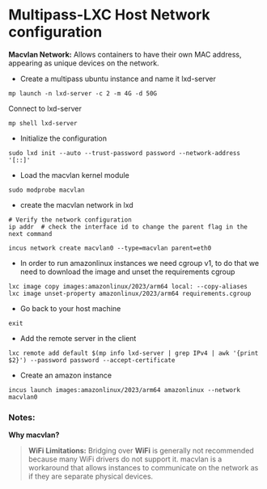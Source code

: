 # Multipass-LXC Host Network configuration

**Macvlan Network:** Allows containers to have their own MAC address, appearing as unique devices on the network.

* Create a multipass ubuntu instance and name it lxd-server

```shell
mp launch -n lxd-server -c 2 -m 4G -d 50G
```

Connect to lxd-server

```shell
mp shell lxd-server
```

* Initialize the configuration

```shell
sudo lxd init --auto --trust-password password --network-address '[::]'
```

* Load the macvlan kernel module
  
```shell
sudo modprobe macvlan
```


* create the macvlan network in lxd

```shell
# Verify the network configuration
ip addr  # check the interface id to change the parent flag in the next command

incus network create macvlan0 --type=macvlan parent=eth0
```

* In order to run amazonlinux instances we need cgroup v1, to do that we need to download the image and unset the requirements cgroup

```shell
lxc image copy images:amazonlinux/2023/arm64 local: --copy-aliases
lxc image unset-property amazonlinux/2023/arm64 requirements.cgroup
```

* Go back to your host machine

```shell
exit
```

* Add the remote server in the client

```shell
lxc remote add default $(mp info lxd-server | grep IPv4 | awk '{print $2}') --password password --accept-certificate
```

* Create an amazon instance

```shell
incus launch images:amazonlinux/2023/arm64 amazonlinux --network macvlan0
```

### Notes:

**Why macvlan?**

> **WiFi Limitations:** Bridging over **WiFi** is generally not recommended because many WiFi drivers do not support it. macvlan is a workaround that allows instances to communicate on the network as if they are separate physical devices.